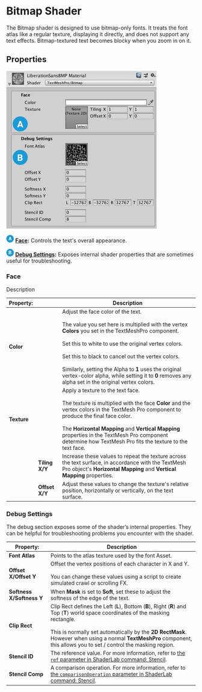 # Bitmap Shader

The Bitmap shader is designed to use  bitmap-only fonts. It treats the font atlas like a regular texture, displaying it directly, and does not support any text effects. Bitmap-textured text becomes blocky when you zoom in on it.

## Properties

![Example image](../images/TMP_Shader_Bitmap.png)

![Example image](../images/Letter_A_half.png) **[Face](#Face):** Controls the text's overall appearance.

![Example image](../images/Letter_B_half.png) **[Debug Settings](#DebugSettings):** Exposes internal shader properties that are sometimes useful for troubleshooting.

<a name="Face"></a>
### Face

Description


| Property:    ||Description |
|--------------|-------------|--|
| **Color**    ||Adjust the face color of the text.<br/><br/>The value you set here is multiplied with the vertex **Colors** you set in the TextMeshPro component.<br/><br/>Set this to white to use the original vertex colors.<br/><br/>Set this to black to cancel out the vertex colors.<br/><br/>Similarly, setting the Alpha to **1** uses the original vertex-color alpha, while setting it to **0** removes any alpha set in the original vertex colors.|
| **Texture**  ||Apply a texture to the text face.<br/><br/>The texture is multiplied with the face **Color** and the vertex colors in the TextMesh Pro component to produce the final face color.<br/><br/>The **Horizontal Mapping** and **Vertical Mapping** properties in the TextMesh Pro component determine how TextMesh Pro fits the texture to the text face.|
||**Tiling X/Y**   |Increase these values to repeat the texture across the text surface, in accordance with the TextMesh Pro object's **Horizontal Mapping** and **Vertical Mapping** properties.|
||**Offset X/Y**   |Adjust these values to change the texture's relative position, horizontally or vertically, on the text surface.|

<a name="DebugSettings"></a>
### Debug Settings

The debug section exposes some of the shader’s internal properties. They can be helpful for troubleshooting problems you encounter with the shader.

| Property:                        | Description |
|----------------------------------|---------------|
| **Font Atlas**                   | Points to the atlas texture used by the font Asset. |
| **Offset X/Offset Y**            | Offset the vertex positions of each character in X and Y.<br/><br/>You can change these values using a script to create simulated crawl or scrolling FX. |
| **Softness X/Softness Y**        | When **Mask** is set to **Soft**, set these to adjust the softness of the edge of the text. |
| **Clip Rect**                    | Clip Rect defines the Left (**L**), Bottom (**B**), Right (**R**) and Top (**T**) world space coordinates of the masking rectangle.<br/><br/> This is normally set automatically by the **2D RectMask**. However when using a normal **TextMeshPro** component, this allows you to set / control the masking region. |
| **Stencil ID**                   | The reference value. For more information, refer to [the `ref` parameter in ShaderLab command: Stencil](https://docs.unity3d.com/Manual/SL-Stencil.html). |     
| **Stencil Comp**                 | A comparison operation. For more information, refer to [the `comparisonOperation` parameter in ShaderLab command: Stencil](https://docs.unity3d.com/Manual/SL-Stencil.html). |    
